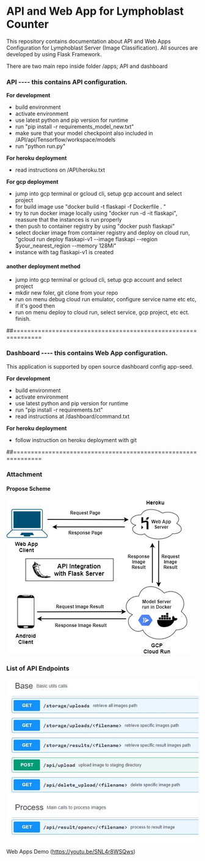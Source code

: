 # API and Web App for Lymphoblast Counter

This repository contains documentation about API and Web Apps Configuration for Lymphoblast Server (Image Classification).
All sources are developed by using Flask Framework.

There are two main repo inside folder /apps; API and dashboard


### API ---- this contains API configuration.

**For development**

- build environment
- activate environment
- use latest python and pip version for runtime
- run "pip install -r requirements_model_new.txt"
- make sure that your model checkpoint also included in /API/api/Tensorflow/workspace/models
- run "python run.py"

**For heroku deployment**

- read instructions on /API/heroku.txt

**For gcp deployment**

- jump into gcp terminal or gcloud cli, setup gcp account and select project
- for build image use "docker build -t flaskapi -f Dockerfile . "
- try to run docker image locally using "docker run -d -it flaskapi", reassure that the instances is run properly
- then push to container registry by using "docker push flaskapi"
- select docker image from container registry and deploy on cloud run, "gcloud run deploy flaskapi-v1 --image flaskapi --region $your_nearest_region --memory 128Mi"
- instance with tag flaskapi-v1 is created

#### another deployment method

- jump into gcp terminal or gcloud cli, setup gcp account and select project
- mkdir new foler, git clone from your repo
- run on menu debug cloud run emulator, configure service name etc etc, if it's good then
- run on menu deploy to cloud run, select service, gcp project, etc ect. finish.

##==============================================================

### Dashboard ---- this contains Web App configuration.

This application is supported by open source dashboard config app-seed.

**For development**

- build environment
- activate environment
- use latest python and pip version for runtime
- run "pip install -r requirements.txt"
- read instructions at /dashboard/command.txt

**For heroku deployment**

- follow instruction on heroku deployment with git

##==============================================================

### Attachment

#### Propose Scheme

![](apps/screenshot/scheme.png)

### List of API Endpoints

![](apps/screenshot/endpoint.jpg)

Web Apps Demo (https://youtu.be/SNL4r8WSQws)

